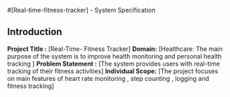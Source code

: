 #[Real-time-fitness-tracker] - System Specification 

## Introduction 

**Project Title :** [Real-Time- Fitness Tracker]
**Domain:** [Healthcare: The main purpose of the system is to improve health monitoring and  personal health tracking ]
**Problem Statement :** [The system provides users with real-time tracking of their fitness activities]
**Individual Scope:** [The project focuses on main features of heart rate monitoring , step counting , logging and fitness tracking]

